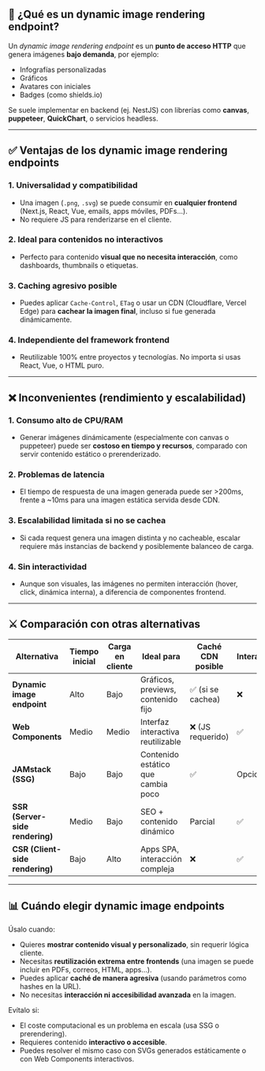 ## 🔧 ¿Qué es un dynamic image rendering endpoint?

Un _dynamic image rendering endpoint_ es un **punto de acceso HTTP** que genera imágenes **bajo demanda**, por ejemplo:

- Infografías personalizadas
- Gráficos
- Avatares con iniciales
- Badges (como shields.io)

Se suele implementar en backend (ej. NestJS) con librerías como **canvas**, **puppeteer**, **QuickChart**, o servicios headless.

---

## ✅ Ventajas de los dynamic image rendering endpoints

### 1. **Universalidad y compatibilidad**

- Una imagen (`.png`, `.svg`) se puede consumir en **cualquier frontend** (Next.js, React, Vue, emails, apps móviles, PDFs...).
- No requiere JS para renderizarse en el cliente.

### 2. **Ideal para contenidos no interactivos**

- Perfecto para contenido **visual que no necesita interacción**, como dashboards, thumbnails o etiquetas.

### 3. **Caching agresivo posible**

- Puedes aplicar `Cache-Control`, `ETag` o usar un CDN (Cloudflare, Vercel Edge) para **cachear la imagen final**, incluso si fue generada dinámicamente.

### 4. **Independiente del framework frontend**

- Reutilizable 100% entre proyectos y tecnologías. No importa si usas React, Vue, o HTML puro.

---

## ❌ Inconvenientes (rendimiento y escalabilidad)

### 1. **Consumo alto de CPU/RAM**

- Generar imágenes dinámicamente (especialmente con canvas o puppeteer) puede ser **costoso en tiempo y recursos**, comparado con servir contenido estático o prerenderizado.

### 2. **Problemas de latencia**

- El tiempo de respuesta de una imagen generada puede ser >200ms, frente a \~10ms para una imagen estática servida desde CDN.

### 3. **Escalabilidad limitada si no se cachea**

- Si cada request genera una imagen distinta y no cacheable, escalar requiere más instancias de backend y posiblemente balanceo de carga.

### 4. **Sin interactividad**

- Aunque son visuales, las imágenes no permiten interacción (hover, click, dinámica interna), a diferencia de componentes frontend.

---

## ⚔️ Comparación con otras alternativas

| Alternativa                     | Tiempo inicial | Carga en cliente | Ideal para                         | Caché CDN posible | Interactividad |
| ------------------------------- | -------------- | ---------------- | ---------------------------------- | ----------------- | -------------- |
| **Dynamic image endpoint**      | Alto           | Bajo             | Gráficos, previews, contenido fijo | ✅ (si se cachea) | ❌             |
| **Web Components**              | Medio          | Medio            | Interfaz interactiva reutilizable  | ❌ (JS requerido) | ✅             |
| **JAMstack (SSG)**              | Bajo           | Bajo             | Contenido estático que cambia poco | ✅                | Opcional       |
| **SSR (Server-side rendering)** | Medio          | Bajo             | SEO + contenido dinámico           | Parcial           | ✅             |
| **CSR (Client-side rendering)** | Bajo           | Alto             | Apps SPA, interacción compleja     | ❌                | ✅             |

---

## 📊 Cuándo elegir dynamic image endpoints

Úsalo cuando:

- Quieres **mostrar contenido visual y personalizado**, sin requerir lógica cliente.
- Necesitas **reutilización extrema entre frontends** (una imagen se puede incluir en PDFs, correos, HTML, apps...).
- Puedes aplicar **caché de manera agresiva** (usando parámetros como hashes en la URL).
- No necesitas **interacción ni accesibilidad avanzada** en la imagen.

Evítalo si:

- El coste computacional es un problema en escala (usa SSG o prerendering).
- Requieres contenido **interactivo o accesible**.
- Puedes resolver el mismo caso con SVGs generados estáticamente o con Web Components interactivos.
